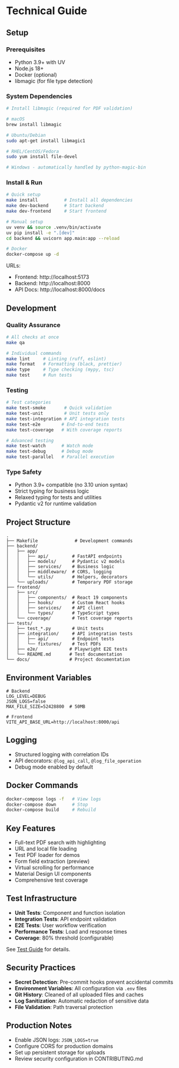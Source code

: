 # Technical Guide

## Setup

### Prerequisites
- Python 3.9+ with UV
- Node.js 18+
- Docker (optional)
- libmagic (for file type detection)

### System Dependencies

```bash
# Install libmagic (required for PDF validation)

# macOS
brew install libmagic

# Ubuntu/Debian
sudo apt-get install libmagic1

# RHEL/CentOS/Fedora
sudo yum install file-devel

# Windows - automatically handled by python-magic-bin
```

### Install & Run

```bash
# Quick setup
make install          # Install all dependencies
make dev-backend      # Start backend
make dev-frontend     # Start frontend

# Manual setup
uv venv && source .venv/bin/activate
uv pip install -e ".[dev]"
cd backend && uvicorn app.main:app --reload

# Docker
docker-compose up -d
```

URLs:
- Frontend: http://localhost:5173
- Backend: http://localhost:8000
- API Docs: http://localhost:8000/docs

## Development

### Quality Assurance
```bash
# All checks at once
make qa

# Individual commands
make lint     # Linting (ruff, eslint)
make format   # Formatting (black, prettier)
make type     # Type checking (mypy, tsc)
make test     # Run tests
```

### Testing
```bash
# Test categories
make test-smoke       # Quick validation
make test-unit        # Unit tests only
make test-integration # API integration tests
make test-e2e        # End-to-end tests
make test-coverage   # With coverage reports

# Advanced testing
make test-watch      # Watch mode
make test-debug      # Debug mode
make test-parallel   # Parallel execution
```

### Type Safety
- Python 3.9+ compatible (no 3.10 union syntax)
- Strict typing for business logic
- Relaxed typing for tests and utilities
- Pydantic v2 for runtime validation

## Project Structure

```
.
├── Makefile              # Development commands
├── backend/
│   ├── app/
│   │   ├── api/         # FastAPI endpoints
│   │   ├── models/      # Pydantic v2 models
│   │   ├── services/    # Business logic
│   │   ├── middleware/  # CORS, logging
│   │   └── utils/       # Helpers, decorators
│   └── uploads/         # Temporary PDF storage
├── frontend/
│   ├── src/
│   │   ├── components/  # React 19 components
│   │   ├── hooks/       # Custom React hooks
│   │   ├── services/    # API client
│   │   └── types/       # TypeScript types
│   └── coverage/        # Test coverage reports
├── tests/
│   ├── test_*.py        # Unit tests
│   ├── integration/     # API integration tests
│   │   ├── api/         # Endpoint tests
│   │   └── fixtures/    # Test PDFs
│   ├── e2e/            # Playwright E2E tests
│   └── README.md       # Test documentation
└── docs/               # Project documentation
```

## Environment Variables

```env
# Backend
LOG_LEVEL=DEBUG
JSON_LOGS=false
MAX_FILE_SIZE=52428800  # 50MB

# Frontend  
VITE_API_BASE_URL=http://localhost:8000/api
```

## Logging

- Structured logging with correlation IDs
- API decorators: `@log_api_call`, `@log_file_operation`
- Debug mode enabled by default

## Docker Commands

```bash
docker-compose logs -f   # View logs
docker-compose down      # Stop
docker-compose build     # Rebuild
```

## Key Features

- Full-text PDF search with highlighting
- URL and local file loading
- Test PDF loader for demos
- Form field extraction (preview)
- Virtual scrolling for performance
- Material Design UI components
- Comprehensive test coverage

## Test Infrastructure

- **Unit Tests**: Component and function isolation
- **Integration Tests**: API endpoint validation
- **E2E Tests**: User workflow verification
- **Performance Tests**: Load and response times
- **Coverage**: 80% threshold (configurable)

See [Test Guide](../tests/README.md) for details.

## Security Practices

- **Secret Detection**: Pre-commit hooks prevent accidental commits
- **Environment Variables**: All configuration via `.env` files
- **Git History**: Cleaned of all uploaded files and caches
- **Log Sanitization**: Automatic redaction of sensitive data
- **File Validation**: Path traversal protection

## Production Notes

- Enable JSON logs: `JSON_LOGS=true`
- Configure CORS for production domains
- Set up persistent storage for uploads
- Review security configuration in CONTRIBUTING.md